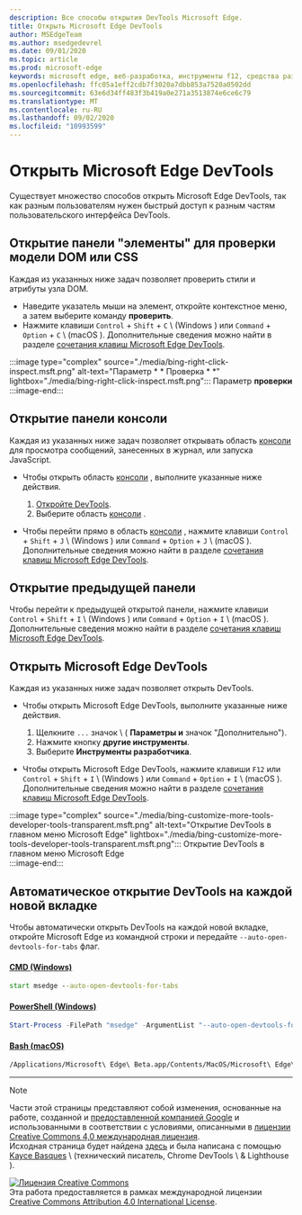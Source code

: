 ```yaml
---
description: Все способы открытия DevTools Microsoft Edge.
title: Открыть Microsoft Edge DevTools
author: MSEdgeTeam
ms.author: msedgedevrel
ms.date: 09/01/2020
ms.topic: article
ms.prod: microsoft-edge
keywords: microsoft edge, веб-разработка, инструменты f12, средства разработчика
ms.openlocfilehash: ffc05a1eff2cdb7f3020a7dbb853a7520a0502dd
ms.sourcegitcommit: 63e6d34ff483f3b419a0e271a3513874e6ce6c79
ms.translationtype: MT
ms.contentlocale: ru-RU
ms.lasthandoff: 09/02/2020
ms.locfileid: "10993599"
---
```

<!-- Copyright Kayce Basques 

   Licensed under the Apache License, Version 2.0 (the "License");
   you may not use this file except in compliance with the License.
   You may obtain a copy of the License at

       https://www.apache.org/licenses/LICENSE-2.0

   Unless required by applicable law or agreed to in writing, software
   distributed under the License is distributed on an "AS IS" BASIS,
   WITHOUT WARRANTIES OR CONDITIONS OF ANY KIND, either express or implied.
   See the License for the specific language governing permissions and
   limitations under the License. -->

# Открыть Microsoft Edge DevTools  

Существует множество способов открыть Microsoft Edge DevTools, так как разным пользователям нужен быстрый доступ к разным частям пользовательского интерфейса DevTools.  

## Открытие панели "элементы" для проверки модели DOM или CSS  

Каждая из указанных ниже задач позволяет проверить стили и атрибуты узла DOM.

*   Наведите указатель мыши на элемент, откройте контекстное меню, а затем выберите команду **проверить**.  
*   Нажмите клавиши `Control` + `Shift` + `C` \ (Windows \) или `Command` + `Option` + `C` \ (macOS \).  Дополнительные сведения можно найти в разделе [сочетания клавиш Microsoft Edge DevTools][DevToolsShortcuts].  

:::image type="complex" source="./media/bing-right-click-inspect.msft.png" alt-text="Параметр * * Проверка * *" lightbox="./media/bing-right-click-inspect.msft.png":::
   Параметр **проверки**  
:::image-end:::  

<!--See [Get Started With Viewing And Changing CSS][GetStartedCSS].  -->  

## Открытие панели консоли  

Каждая из указанных ниже задач позволяет открывать область [консоли][DevToolsConsoleIndex] для просмотра сообщений, занесенных в журнал, или запуска JavaScript.  

*   Чтобы открыть область [консоли][DevToolsConsoleIndex] , выполните указанные ниже действия.  
    
    1.  [Откройте DevTools](#open-microsoft-edge-devtools).  
    1.  Выберите область [консоли][DevToolsConsoleIndex] .  

*   Чтобы перейти прямо в область [консоли][DevToolsConsoleIndex] , нажмите клавиши `Control` + `Shift` + `J` \ (Windows \) или `Command` + `Option` + `J` \ (macOS \).  Дополнительные сведения можно найти в разделе [сочетания клавиш Microsoft Edge DevTools][DevToolsShortcuts].  

<!--See [Get Started With The Console][ConsoleGetStarted].  -->

## Открытие предыдущей панели  

Чтобы перейти к предыдущей открытой панели, нажмите клавиши `Control` + `Shift` + `I` \ (Windows \) или `Command` + `Option` + `I` \ (macOS \).  Дополнительные сведения можно найти в разделе [сочетания клавиш Microsoft Edge DevTools][DevToolsShortcuts].  

## Открыть Microsoft Edge DevTools  

Каждая из указанных ниже задач позволяет открыть DevTools.  

*   Чтобы открыть Microsoft Edge DevTools, выполните указанные ниже действия.  
    
    1.  Щелкните  `...` значок \ ( **Параметры и** значок "Дополнительно").  
    1.  Нажмите кнопку **другие инструменты**.  
    1.  Выберите **Инструменты разработчика**.  
    
*   Чтобы открыть Microsoft Edge DevTools, нажмите клавиши `F12` или `Control` + `Shift` + `I` \ (Windows \) или `Command` + `Option` + `I` \ (macOS \).  Дополнительные сведения можно найти в разделе [сочетания клавиш Microsoft Edge DevTools][DevToolsShortcuts].  

:::image type="complex" source="./media/bing-customize-more-tools-developer-tools-transparent.msft.png" alt-text="Открытие DevTools в главном меню Microsoft Edge" lightbox="./media/bing-customize-more-tools-developer-tools-transparent.msft.png":::
   Открытие DevTools в главном меню Microsoft Edge  
:::image-end:::  

## Автоматическое открытие DevTools на каждой новой вкладке  

Чтобы автоматически открыть DevTools на каждой новой вкладке, откройте Microsoft Edge из командной строки и передайте `--auto-open-devtools-for-tabs` флаг.  

#### [CMD (Windows)](#tab/cmd-windows/)  

<a id="selenium-tools-install"></a>  

```cmd
start msedge --auto-open-devtools-for-tabs
```  

#### [PowerShell (Windows)](#tab/powershell-windows/)  

<a id="selenium-tools-install"></a>  

```powershell
Start-Process -FilePath "msedge" -ArgumentList "--auto-open-devtools-for-tabs"
```  

#### [Bash (macOS)](#tab/bash-macos/)  

<a id="selenium-tools-install"></a>  

```bash
/Applications/Microsoft\ Edge\ Beta.app/Contents/MacOS/Microsoft\ Edge\ Beta --auto-open-devtools-for-tabs
```  

* * *  

<!-- links -->  

[DevToolsConsoleIndex]: ./console/index.md "Обзор консоли | Документы Microsoft"  
[DevtoolsShortcuts]: ./shortcuts.md "Сочетания клавиш в Microsoft Edge DevTools — документы Майкрософт"  

<!--[ConsoleGetStarted]: /microsoft-edge/devtools-guide-chromium/console/get-started ""  -->  
<!--[GetStartedCSS]: /microsoft-edge/devtools-guide-chromium/css "CSS"  -->

> [!NOTE]
> Части этой страницы представляют собой изменения, основанные на работе, созданной и [предоставленной компанией Google][GoogleSitePolicies] и использованными в соответствии с условиями, описанными в [лицензии Creative Commons 4,0 международная лицензия][CCA4IL].  
> Исходная страница будет найдена [здесь](https://developers.google.com/web/tools/chrome-devtools/open) и была написана с помощью [Kayce Basques][KayceBasques] \ (технический писатель, Chrome DevTools \ & Lighthouse \).  

[![Лицензия Creative Commons][CCby4Image]][CCA4IL]  
Эта работа предоставляется в рамках международной лицензии [Creative Commons Attribution 4.0 International License][CCA4IL].  

[CCA4IL]: https://creativecommons.org/licenses/by/4.0  
[CCby4Image]: https://i.creativecommons.org/l/by/4.0/88x31.png  
[GoogleSitePolicies]: https://developers.google.com/terms/site-policies  
[KayceBasques]: https://developers.google.com/web/resources/contributors/kaycebasques  
